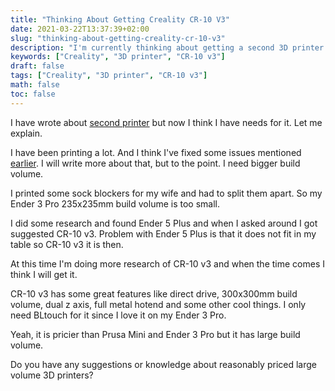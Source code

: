 ```yaml
---
title: "Thinking About Getting Creality CR-10 V3"
date: 2021-03-22T13:37:39+02:00
slug: "thinking-about-getting-creality-cr-10-v3"
description: "I'm currently thinking about getting a second 3D printer. This time it could be Creality CR-10 v3."
keywords: ["Creality", "3D printer", "CR-10 v3"]
draft: false
tags: ["Creality", "3D printer", "CR-10 v3"]
math: false
toc: false
---
```


I have wrote about [second printer](https://dabblewithme.xyz/blog/do_i_need_second_3d_printer/) but now I think I have needs for it. Let me explain.

I have been printing a lot. And I think I've fixed some issues mentioned [earlier](https://dabblewithme.xyz/blog/some-issues-with-my-bigtreetech-tft35-e3-v30-touch-display/). I will write more about that, but to the point. I need bigger build volume. 

I printed some sock blockers for my wife and had to split them apart. So my Ender 3 Pro 235x235mm build volume is too small. 

I did some research and found Ender 5 Plus and when I asked around I got suggested CR-10 v3. Problem with Ender 5 Plus is that it does not fit in my table so CR-10 v3 it is then.

At this time I'm doing more research of CR-10 v3 and when the time comes I think I will get it. 

CR-10 v3 has some great features like direct drive, 300x300mm build volume, dual z axis, full metal hotend and some other cool things. I only need BLtouch for it since I love it on my Ender 3 Pro.

Yeah, it is pricier than Prusa Mini and Ender 3 Pro but it has large build volume. 

Do you have any suggestions or knowledge about reasonably priced large volume 3D printers?